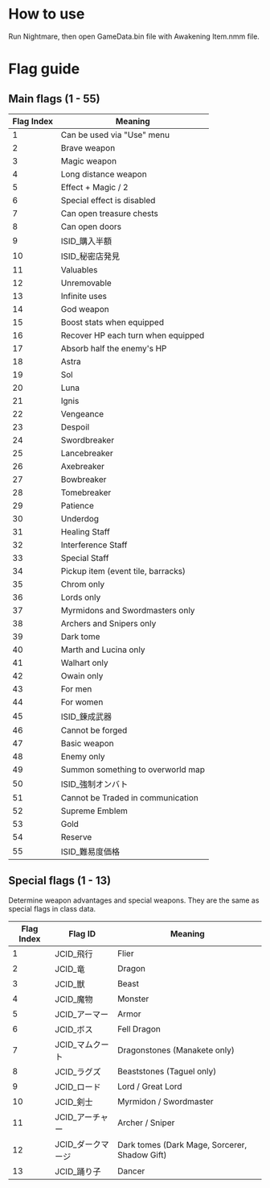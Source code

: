 # How to use
Run Nightmare, then open GameData.bin file with Awakening Item.nmm file.

# Flag guide
## Main flags (1 - 55)
| Flag Index | Meaning |
| --- | --- |
1  |  Can be used via "Use" menu
2  |  Brave weapon
3  |  Magic weapon
4  |  Long distance weapon
5  |  Effect + Magic / 2
6  |  Special effect is disabled
7  |  Can open treasure chests
8  |  Can open doors
9  |  ISID_購入半額
10 |  ISID_秘密店発見
11 |  Valuables
12 |  Unremovable
13 |  Infinite uses
14 |  God weapon
15 |  Boost stats when equipped
16 |  Recover HP each turn when equipped
17 |  Absorb half the enemy's HP
18 |  Astra
19 |  Sol
20 |  Luna
21 |  Ignis
22 |  Vengeance
23 |  Despoil
24 |  Swordbreaker
25 |  Lancebreaker
26 |  Axebreaker
27 |  Bowbreaker
28 |  Tomebreaker
29 |  Patience
30 |  Underdog
31 |  Healing Staff
32 |  Interference Staff
33 |  Special Staff
34 |  Pickup item (event tile, barracks)
35 |  Chrom only
36 |  Lords only
37 |  Myrmidons and Swordmasters only
38 |  Archers and Snipers only
39 |  Dark tome
40 |  Marth and Lucina only
41 |  Walhart only
42 |  Owain only
43 |  For men
44 |  For women
45 |  ISID_錬成武器
46 |  Cannot be forged
47 |  Basic weapon
48 |  Enemy only
49 |  Summon something to overworld map
50 |  ISID_強制オンバト
51 |  Cannot be Traded in communication
52 |  Supreme Emblem
53 |  Gold
54 |  Reserve
55 |  ISID_難易度価格

## Special flags (1 - 13)
Determine weapon advantages and special weapons. They are the same as special flags in class data.

| Flag Index | Flag ID | Meaning |
| --- | --- | --- |
| 1 | JCID_飛行 | Flier |
| 2 | JCID_竜 | Dragon |
| 3 | JCID_獣 | Beast |
| 4 | JCID_魔物 | Monster |
| 5 | JCID_アーマー | Armor |
| 6 | JCID_ボス | Fell Dragon |
| 7 | JCID_マムクート | Dragonstones (Manakete only) |
| 8 | JCID_ラグズ | Beaststones (Taguel only) |
| 9 | JCID_ロード | Lord / Great Lord |
| 10 | JCID_剣士 | Myrmidon / Swordmaster |
| 11 | JCID_アーチャー | Archer / Sniper |
| 12 | JCID_ダークマージ | Dark tomes (Dark Mage, Sorcerer, Shadow Gift) |
| 13 | JCID_踊り子 | Dancer |
